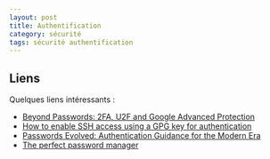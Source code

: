 ```yaml
---
layout: post
title: Authentification
category: sécurité
tags: sécurité authentification
---
```


## Liens
Quelques liens intéressants :
* [Beyond Passwords: 2FA, U2F and Google Advanced Protection](https://www.troyhunt.com/beyond-passwords-2fa-u2f-and-google-advanced-protection/)
* [How to enable SSH access using a GPG key for authentication](https://opensource.com/article/19/4/gpg-subkeys-ssh)
* [Passwords Evolved: Authentication Guidance for the Modern Era](https://www.troyhunt.com/passwords-evolved-authentication-guidance-for-the-modern-era/)
* [The perfect password manager](https://www.palkeo.com/sys/perfect-password-manager.html)
